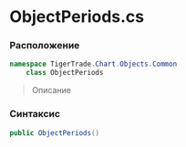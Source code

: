 
# ObjectPeriods.cs
### Расположение
```csharp
namespace TigerTrade.Chart.Objects.Common  
    class ObjectPeriods
```

> Описание

### Синтаксис
```csharp
public ObjectPeriods()
```
